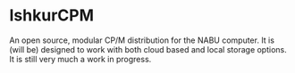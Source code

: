 # IshkurCPM
An open source, modular CP/M distribution for the NABU computer. It is (will be) designed to work with both cloud based and local storage options. It is still very much a work in progress.
